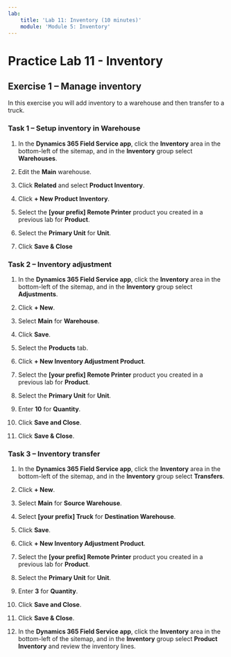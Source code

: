 ```yaml
---
lab:
    title: 'Lab 11: Inventory (10 minutes)'
    module: 'Module 5: Inventory'
---
```


# Practice Lab 11 - Inventory

## Exercise 1 – Manage inventory

In this exercise you will add inventory to a warehouse and then transfer to a truck.

### Task 1 – Setup inventory in Warehouse

1. In the **Dynamics 365 Field Service app**, click the **Inventory** area in the bottom-left of the sitemap, and in the **Inventory** group select **Warehouses**.

1. Edit the **Main** warehouse.

1. Click **Related** and select **Product Inventory**.

1. Click **+ New Product Inventory**.

1. Select the **[your prefix] Remote Printer** product you created in a previous lab for **Product**.

1. Select the **Primary Unit** for **Unit**.

1. Click **Save & Close**

### Task 2 – Inventory adjustment

1. In the **Dynamics 365 Field Service app**, click the **Inventory** area in the bottom-left of the sitemap, and in the **Inventory** group select **Adjustments**.

1. Click **+ New**.

1. Select **Main** for **Warehouse**.

1. Click **Save**.

1. Select the **Products** tab.

1. Click **+ New Inventory Adjustment Product**.

1. Select the **[your prefix] Remote Printer** product you created in a previous lab for **Product**.

1. Select the **Primary Unit** for **Unit**.

1. Enter **10** for **Quantity**.

1. Click **Save and Close**.

1. Click **Save & Close**.

### Task 3 – Inventory transfer

1. In the **Dynamics 365 Field Service app**, click the **Inventory** area in the bottom-left of the sitemap, and in the **Inventory** group select **Transfers**.

1. Click **+ New**.

1. Select **Main** for **Source Warehouse**.

1. Select **[your prefix] Truck** for **Destination Warehouse**.

1. Click **Save**.

1. Click **+ New Inventory Adjustment Product**.

1. Select the **[your prefix] Remote Printer** product you created in a previous lab for **Product**.

1. Select the **Primary Unit** for **Unit**.

1. Enter **3** for **Quantity**.

1. Click **Save and Close**.

1. Click **Save & Close**.

1. In the **Dynamics 365 Field Service app**, click the **Inventory** area in the bottom-left of the sitemap, and in the **Inventory** group select **Product Inventory** and review the inventory lines.
